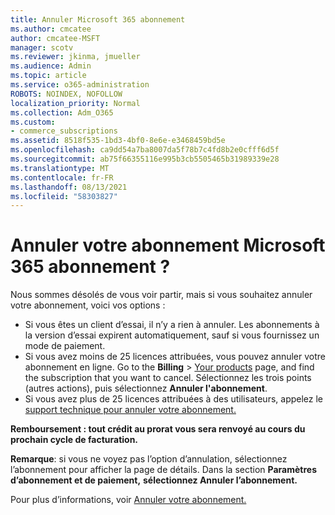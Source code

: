 ```yaml
---
title: Annuler Microsoft 365 abonnement
ms.author: cmcatee
author: cmcatee-MSFT
manager: scotv
ms.reviewer: jkinma, jmueller
ms.audience: Admin
ms.topic: article
ms.service: o365-administration
ROBOTS: NOINDEX, NOFOLLOW
localization_priority: Normal
ms.collection: Adm_O365
ms.custom:
- commerce_subscriptions
ms.assetid: 8518f535-1bd3-4bf0-8e6e-e3468459bd5e
ms.openlocfilehash: ca9dd54a7ba8007da5f78b7c4fd8b2e0cfff6d5f
ms.sourcegitcommit: ab75f66355116e995b3cb5505465b31989339e28
ms.translationtype: MT
ms.contentlocale: fr-FR
ms.lasthandoff: 08/13/2021
ms.locfileid: "58303827"
---
```

# <a name="canceling-your-microsoft-365-subscription"></a>Annuler votre abonnement Microsoft 365 abonnement ?

Nous sommes désolés de vous voir partir, mais si vous souhaitez annuler votre abonnement, voici vos options :
  
- Si vous êtes un client d’essai, il n’y a rien à annuler. Les abonnements à la version d’essai expirent automatiquement, sauf si vous fournissez un mode de paiement.
- Si vous avez moins de 25 licences attribuées, vous pouvez annuler votre abonnement en ligne. Go to the **Billing** \> [Your products](https://go.microsoft.com/fwlink/p/?linkid=842054) page, and find the subscription that you want to cancel. Sélectionnez les trois points (autres actions), puis sélectionnez **Annuler l'abonnement**.
- Si vous avez plus de 25 licences attribuées à des utilisateurs, appelez le [support technique pour annuler votre abonnement.](https://go.microsoft.com/fwlink/p/?linkid=518322)

**Remboursement : tout crédit au prorat vous sera renvoyé au cours du prochain cycle de facturation.**

**Remarque**: si vous ne voyez pas l’option d’annulation, sélectionnez l’abonnement pour afficher la page de détails. Dans la section **Paramètres d’abonnement et de paiement,** **sélectionnez Annuler l’abonnement.**

Pour plus d’informations, voir [Annuler votre abonnement.](https://docs.microsoft.com/microsoft-365/commerce/subscriptions/cancel-your-subscription)